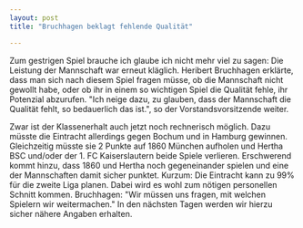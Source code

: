```yaml
---
layout: post
title: "Bruchhagen beklagt fehlende Qualität"

---
```


Zum gestrigen Spiel brauche ich glaube ich nicht mehr viel zu sagen: Die Leistung der Mannschaft war erneut kläglich. Heribert Bruchhagen erklärte, dass man sich nach diesem Spiel fragen müsse, ob die Mannschaft nicht gewollt habe, oder ob ihr in einem so wichtigen Spiel die Qualität fehle, ihr Potenzial abzurufen. "Ich neige dazu, zu glauben, dass der Mannschaft die Qualität fehlt, so bedauerlich das ist.", so der Vorstandsvorsitzende weiter.

Zwar ist der Klassenerhalt auch jetzt noch rechnerisch möglich. Dazu müsste die Eintracht allerdings gegen Bochum und in Hamburg gewinnen. Gleichzeitig müsste sie 2 Punkte auf 1860 München aufholen und Hertha BSC und/oder der 1. FC Kaiserslautern beide Spiele verlieren. Erschwerend kommt hinzu, dass 1860 und Hertha noch gegeneinander spielen und eine der Mannschaften damit sicher punktet. Kurzum: Die Eintracht kann zu 99% für die zweite Liga planen. Dabei wird es wohl zum nötigen personellen Schnitt kommen. Bruchhagen: "Wir müssen uns fragen, mit welchen Spielern wir weitermachen." In den nächsten Tagen werden wir hierzu sicher nähere Angaben erhalten.

